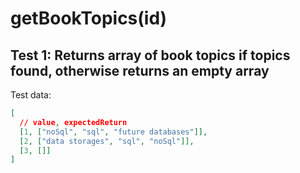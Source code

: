 # **getBookTopics(id)**

## Test 1: Returns array of book topics if topics found, otherwise returns an empty array

Test data:

```json
[
  // value, expectedReturn
  [1, ["noSql", "sql", "future databases"]],
  [2, ["data storages", "sql", "noSql"]],
  [3, []]
]
```

